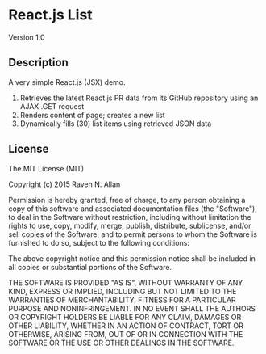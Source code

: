 # React.js List

Version 1.0


## Description

A very simple React.js (JSX) demo.

  1. Retrieves the latest React.js PR data from its GitHub repository using an AJAX .GET request
  2. Renders content of page; creates a new list
  3. Dynamically fills (30) list items using retrieved JSON data


## License

The MIT License (MIT)

Copyright (c) 2015 Raven N. Allan

Permission is hereby granted, free of charge, to any person obtaining a copy
of this software and associated documentation files (the "Software"), to deal
in the Software without restriction, including without limitation the rights
to use, copy, modify, merge, publish, distribute, sublicense, and/or sell
copies of the Software, and to permit persons to whom the Software is
furnished to do so, subject to the following conditions:

The above copyright notice and this permission notice shall be included in all
copies or substantial portions of the Software.

THE SOFTWARE IS PROVIDED "AS IS", WITHOUT WARRANTY OF ANY KIND, EXPRESS OR
IMPLIED, INCLUDING BUT NOT LIMITED TO THE WARRANTIES OF MERCHANTABILITY,
FITNESS FOR A PARTICULAR PURPOSE AND NONINFRINGEMENT. IN NO EVENT SHALL THE
AUTHORS OR COPYRIGHT HOLDERS BE LIABLE FOR ANY CLAIM, DAMAGES OR OTHER
LIABILITY, WHETHER IN AN ACTION OF CONTRACT, TORT OR OTHERWISE, ARISING FROM,
OUT OF OR IN CONNECTION WITH THE SOFTWARE OR THE USE OR OTHER DEALINGS IN THE
SOFTWARE.
